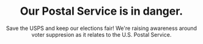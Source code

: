 ---
title: "Our Postal Service is in danger."
subtitle: Save the USPS and keep our elections fair! We're raising awareness around voter suppresion as it relates to the U.S. Postal Service.
---